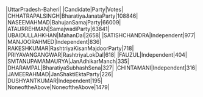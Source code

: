  
|UttarPradesh-Baheri|
|Candidate|Party|Votes|
|CHHATRAPALSINGH|BharatiyaJanataParty|108846|
|NASEEMAHMAD|BahujanSamajParty|66009|
|ATAURREHMAN|SamajwadiParty|63841|
|UBAIDULLAHKHAN|MahanDal|2658|
|SATISHCHANDRA|Independent|977|
|MANJOORAHMED|Independent|836|
|RAKESHKUMAR|RashtriyaKisanMajdoorParty|718|
|PRIYAVANGANGWAR|RashtriyaLokDal|618|
|FAUZUL|Independent|404|
|SMTANUPAMAMAURYA|JanAdhikarManch|335|
|DHARAMPAL|BharatiyaSubhashSena|327|
|CHINTAMANI|Independent|316|
|JAMEERAHMAD|JanShaktiEktaParty|226|
|DUSHYANTKUMAR|Independent|195|
|NoneoftheAbove|NoneoftheAbove|1479|
